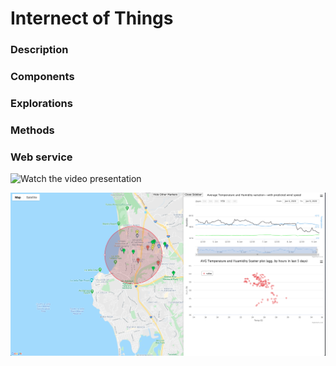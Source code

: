 # Internect of Things

### Description

### Components

### Explorations

### Methods

### Web service

![Watch the video presentation](https://youtu.be/Mf9wIcq4DA8)

![Project Screenshot](/assets/img_0.png)
